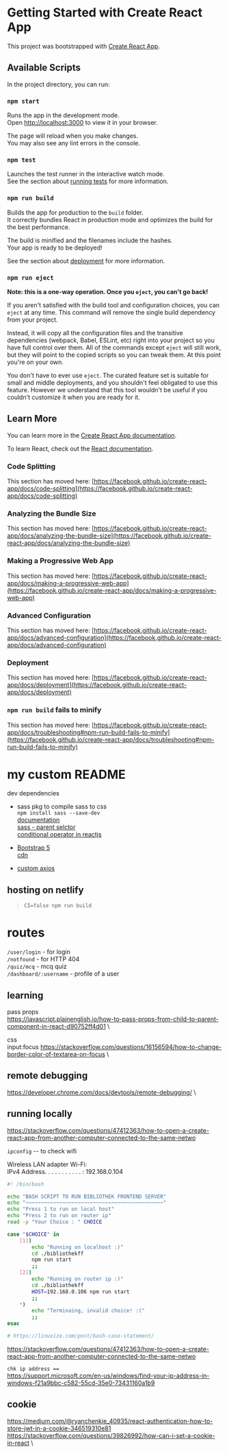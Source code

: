 # Getting Started with Create React App

This project was bootstrapped with [Create React App](https://github.com/facebook/create-react-app).

## Available Scripts

In the project directory, you can run:

### `npm start`

Runs the app in the development mode.\
Open [http://localhost:3000](http://localhost:3000) to view it in your browser.

The page will reload when you make changes.\
You may also see any lint errors in the console.

### `npm test`

Launches the test runner in the interactive watch mode.\
See the section about [running tests](https://facebook.github.io/create-react-app/docs/running-tests) for more information.

### `npm run build`

Builds the app for production to the `build` folder.\
It correctly bundles React in production mode and optimizes the build for the best performance.

The build is minified and the filenames include the hashes.\
Your app is ready to be deployed!

See the section about [deployment](https://facebook.github.io/create-react-app/docs/deployment) for more information.

### `npm run eject`

**Note: this is a one-way operation. Once you `eject`, you can't go back!**

If you aren't satisfied with the build tool and configuration choices, you can `eject` at any time. This command will remove the single build dependency from your project.

Instead, it will copy all the configuration files and the transitive dependencies (webpack, Babel, ESLint, etc) right into your project so you have full control over them. All of the commands except `eject` will still work, but they will point to the copied scripts so you can tweak them. At this point you're on your own.

You don't have to ever use `eject`. The curated feature set is suitable for small and middle deployments, and you shouldn't feel obligated to use this feature. However we understand that this tool wouldn't be useful if you couldn't customize it when you are ready for it.

## Learn More

You can learn more in the [Create React App documentation](https://facebook.github.io/create-react-app/docs/getting-started).

To learn React, check out the [React documentation](https://reactjs.org/).

### Code Splitting

This section has moved here: [https://facebook.github.io/create-react-app/docs/code-splitting](https://facebook.github.io/create-react-app/docs/code-splitting)

### Analyzing the Bundle Size

This section has moved here: [https://facebook.github.io/create-react-app/docs/analyzing-the-bundle-size](https://facebook.github.io/create-react-app/docs/analyzing-the-bundle-size)

### Making a Progressive Web App

This section has moved here: [https://facebook.github.io/create-react-app/docs/making-a-progressive-web-app](https://facebook.github.io/create-react-app/docs/making-a-progressive-web-app)

### Advanced Configuration

This section has moved here: [https://facebook.github.io/create-react-app/docs/advanced-configuration](https://facebook.github.io/create-react-app/docs/advanced-configuration)

### Deployment

This section has moved here: [https://facebook.github.io/create-react-app/docs/deployment](https://facebook.github.io/create-react-app/docs/deployment)

### `npm run build` fails to minify

This section has moved here: [https://facebook.github.io/create-react-app/docs/troubleshooting#npm-run-build-fails-to-minify](https://facebook.github.io/create-react-app/docs/troubleshooting#npm-run-build-fails-to-minify)








# my custom README

dev dependencies 

- sass pkg to compile sass to css\
`npm install sass --save-dev`\
[documentation](https://sass-lang.com/documentation/js-api)  \
[sass - parent selctor](https://sass-lang.com/documentation/style-rules/parent-selector)  \
[conditional operator in reactjs](https://reactjs.org/docs/conditional-rendering.html#inline-if-with-logical--operator)

- [Bootstrap 5](https://getbootstrap.com/docs/5.0/getting-started/introduction/)  
 [cdn](https://cdn.jsdelivr.net/npm/bootstrap@5.0.2/dist/css/bootstrap.min.css)

- [custom axios](https://blog.clairvoyantsoft.com/intercepting-requests-responses-using-axios-df498b6cab62)

## hosting on netlify
> `CI=false npm run build`

# routes 

`/user/login` - for login   
`/notfound` - for HTTP 404  
`/quiz/mcq` - mcq quiz  
`/dashboard/:username` - profile of a user


## learning 
pass props   \
https://javascript.plainenglish.io/how-to-pass-props-from-child-to-parent-component-in-react-d90752ff4d01  \

css \
input:focus <https://stackoverflow.com/questions/16156594/how-to-change-border-color-of-textarea-on-focus>  \

## remote debugging 
<https://developer.chrome.com/docs/devtools/remote-debugging/>  \


##  running locally

<https://stackoverflow.com/questions/47412363/how-to-open-a-create-react-app-from-another-computer-connected-to-the-same-netwo>

`ipconfig` -- to check wifi

Wireless LAN adapter Wi-Fi:  \
IPv4 Address. . . . . . . . . . . : 192.168.0.104

```bash
#! /bin/bash

echo "BASH SCRIPT TO RUN BIBLIOTHEK FRONTEND SERVER"
echo "~~~~~~~~~~~~~~~~~~~~~~~~~~~~~~~~~~~~~~~~~~~~~"
echo "Press 1 to run on local host"
echo "Press 2 to run on router ip"
read -p "Your Choice : " CHOICE

case "$CHOICE" in
    [1])
        echo "Running on localhost :)"
        cd ./bibliothekff
        npm run start
        ;;
    [2])
        echo "Running on router ip :)"
        cd ./bibliothekff
        HOST=192.168.0.106 npm run start
        ;;
    *)
        echo "Terminaing, invalid choice! :("
        ;;
esac

# https://linuxize.com/post/bash-case-statement/
```

<https://stackoverflow.com/questions/47412363/how-to-open-a-create-react-app-from-another-computer-connected-to-the-same-netwo>


`chk ip address ==`  \
<https://support.microsoft.com/en-us/windows/find-your-ip-address-in-windows-f21a9bbc-c582-55cd-35e0-73431160a1b9>

## cookie 
<https://medium.com/@ryanchenkie_40935/react-authentication-how-to-store-jwt-in-a-cookie-346519310e81>  \
<https://stackoverflow.com/questions/39826992/how-can-i-set-a-cookie-in-react>  \

